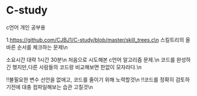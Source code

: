 # C-study
c언어 개인 공부용

1.https://github.com/CJBJ1/C-study/blob/master/skill_trees.c\n
스킬트리의 올바른 순서를 체크하는 문제\n

소요시간 대략 1시간 30분\n
처음으로 시도해본 c언어 알고리즘 문제.\n
코드를 완성하긴 했지만,다른 사람들의 코드랑 비교해보면 한없이 모자라다.\n

!!불필요한 변수 선언을 없애고, 코드를 줄이기 위해 노력할것\n
!!코드를 정확히 검토하기전에 대충 컴파일해보는 습관 고칠것\n
